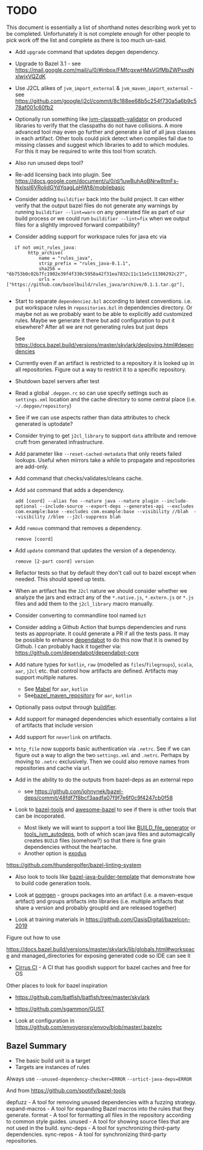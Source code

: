# TODO

This document is essentially a list of shorthand notes describing work yet to be completed.
Unfortunately it is not complete enough for other people to pick work off the list and
complete as there is too much un-said.

* Add `upgrade` command that updates depgen dependency.

* Upgrade to Bazel 3.1 - see https://mail.google.com/mail/u/0/#inbox/FMfcgxwHMsVGfMbZWPsxdNxlwjxVQZdK

* Use J2CL alikes of `jvm_import_external` & `jvm_maven_import_external` - see https://github.com/google/j2cl/commit/8c188ee68b5c254f730a5a6b9c578af001c60fb2

* Optionally run something like [jvm-classpath-validator](https://github.com/or-shachar/jvm-classpath-validator)
  on produced libraries to verify that the classpaths do not have collisions. A more advanced tool may even go
  further and generate a list of all java classes in each artifact. Other tools could pick detect when compiles
  fail due to missing classes and suggest which libraries to add to which modules. For this it may be required to
  write this tool from scratch.

* Also run unused deps tool?

* Re-add licensing back into plugin. See https://docs.google.com/document/u/0/d/1uwBuhAoBNrw8tmFs-NxlssI6VRolidGYdYqagLqHWt8/mobilebasic

* Consider adding `buildifier` back into the build project. It can either verify that the output bazel files do not
  generate any warnings by running `buildifier --lint=warn` on any generated file as part of our build process _or_
  we could run `buildifier --lint=fix` when we output files for a slightly improved forward compatibility?

* Consider adding support for workspace rules for java etc via

```
   if not omit_rules_java:
        http_archive(
            name = "rules_java",
            strip_prefix = "rules_java-0.1.1",
            sha256 = "6b753b0c02b7fc1902e39f4f330c5958a42f31ea7832c11c11e5c11306292c27",
            urls = ["https://github.com/bazelbuild/rules_java/archive/0.1.1.tar.gz"],
        )
```

* Start to separate `dependenciez.bzl` according to latest conventions. i.e. put workspace rules in `repositories.bzl`
  in dependencies directory. Or maybe not as we probably want to be able to explicitly add customized rules. Maybe we
  generate it there but add configuration to put it elsewhere? After all we are not generating rules but just deps

  See https://docs.bazel.build/versions/master/skylark/deploying.html#dependencies

* Currently even if an artifact is restricted to a repository it is looked up in all repositories. Figure out a
  way to restrict it to a specific repository.

* Shutdown bazel servers after test

* Read a global `.depgen.rc` so can use specify settings such as `settings.xml` location and the cache
  directory to some central place (i.e. `~/.depgen/repository`)

* See if we can use aspects rather than data attributes to check generated is uptodate?

* Consider trying to get `j2cl_library` to support `data` attribute and remove cruft from generated infrastructure.

* Add parameter like `--reset-cached-metadata` that only resets failed lookups. Useful when mirrors take a while to
  propagate and repositories are add-only.

* Add command that checks/validates/cleans cache.

* Add `add` command that adds a dependency.

  `add [coord] --alias foo --nature java --nature plugin --include-optional --include-source --export-deps --generates-api --excludes com.example:base --excludes com.example:base --visibility //blah  --visibility //blee --j2cl-suppress blah`

* Add `remove` command that removes a dependency.

  `remove [coord]`

* Add `update` command that updates the version of a dependency.

  `remove [2-part coord] version`

* Refactor tests so that by default they don't call out to bazel except when needed. This should speed
  up tests.

* When an artifact has the `J2cl` nature we should consider whether we analyze the jars and extract any of the
  `*.native.js`, `*.extern.js` or `*.js` files and add them to the `j2cl_library` macro manually.

* Consider converting to commandline tool named `bzt`

* Consider adding a Github Action that bumps dependencies and runs tests as appropriate. It could generate a PR if
  all the tests pass. It may be possible to enhance [dependabot](https://dependabot.com/) to do this now that it
  is owned by Github. I can probably hack it together via: https://github.com/dependabot/dependabot-core

* Add nature types for `kotlin`, `raw` (modelled as `files`/`filegroups`), `scala`, `aar`, `j2cl` etc. that
  control how artifacts are defined. Artifacts may support multiple natures.
  - See [Mabel](https://github.com/menny/mabel) for `aar`, `kotlin`
  - See[bazel_maven_repository](https://github.com/square/bazel_maven_repository) for `aar`, `kotlin`

* Optionally pass output through [buildifier](https://github.com/bazelbuild/buildtools/tree/master/buildifier).

* Add support for managed dependencies which essentially contains a list of artifacts that include version

* Add support for `neverlink` on artifacts.

* `http_file` now supports basic authentication via `.netrc`. See if we can figure out a way to align the two
  `settings.xml` and `.netrc`. Perhaps by moving to `.netrc` exclusively. Then we could also remove names from
  repositories and cache via url.

* Add in the ability to do the outputs from bazel-deps as an external repo
    - see https://github.com/johnynek/bazel-deps/commit/48fdf7f8bcf3aadfa07f9f7e6f0c9f4247cb0f58

* Look to [bazel-tools](https://github.com/spotify/bazel-tools) and [awesome-bazel](https://github.com/jin/awesome-bazel)
  to see if there is other tools that can be incoporated.
  - Most likely we will want to support a tool like [BUILD_file_generator](https://github.com/bazelbuild/BUILD_file_generator)
    or [tools_jvm_autodeps](https://github.com/cgrushko/tools_jvm_autodeps), both of which scan java files and
    automagically creates `BUILD` files (somehow?) so that there is fine grain dependencies without the heartache.
  - Another option is [exodus](https://github.com/wix/exodus)

https://github.com/thundergolfer/bazel-linting-system

* Also look to tools like [bazel-java-builder-template](https://github.com/salesforce/bazel-java-builder-template)
  that demonstrate how to build code generation tools.

* Look at [pomgen](https://github.com/salesforce/pomgen) - groups packages into an artifact (i.e. a
   maven-esque artifact) and groups artifacts into libraries (i.e. multiple artifacts that share a
   version and probably groupId and are released together)

* Look at training materials in https://github.com/OasisDigital/bazelcon-2019

Figure out how to use

https://docs.bazel.build/versions/master/skylark/lib/globals.html#workspace and
managed_directories for exposing generated code so IDE can see it

* [Cirrus CI](https://cirrus-ci.org/features/) - A CI that has goodish support for bazel caches and free for OS

Other places to look for bazel inspiration

* https://github.com/batfish/batfish/tree/master/skylark

* https://github.com/sgammon/GUST

* Look at configuration in https://github.com/envoyproxy/envoy/blob/master/.bazelrc

## Bazel Summary

* The basic build unit is a target
* Targets are instances of rules

Always use `--unused-dependency-checker=ERROR` `--srtict-java-deps=ERROR`

And from https://github.com/spotify/bazel-tools

depfuzz - A tool for removing unused dependencies with a fuzzing strategy.
expand-macros - A tool for expanding Bazel macros into the rules that they generate.
format - A tool for formatting all files in the repository according to common style guides.
unused - A tool for showing source files that are not used in the build.
sync-deps - A tool for synchronizing third-party dependencies.
sync-repos - A tool for synchronizing third-party repositories.
